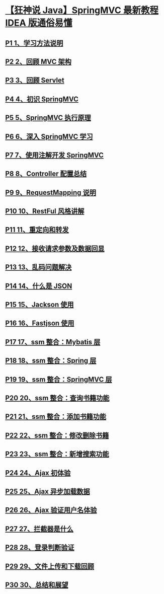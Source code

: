 # [【狂神说 Java】SpringMVC 最新教程 IDEA 版通俗易懂](https://www.bilibili.com/video/BV1aE41167Tu)

## [P1 1、学习方法说明](https://www.bilibili.com/video/BV1aE41167Tu?p=1)

## [P2 2、回顾 MVC 架构](https://www.bilibili.com/video/BV1aE41167Tu?p=2)

## [P3 3、回顾 Servlet](https://www.bilibili.com/video/BV1aE41167Tu?p=3)

## [P4 4、初识 SpringMVC](https://www.bilibili.com/video/BV1aE41167Tu?p=4)

## [P5 5、SpringMVC 执行原理](https://www.bilibili.com/video/BV1aE41167Tu?p=5)

## [P6 6、深入 SpringMVC 学习](https://www.bilibili.com/video/BV1aE41167Tu?p=6)

## [P7 7、使用注解开发 SpringMVC](https://www.bilibili.com/video/BV1aE41167Tu?p=7)

## [P8 8、Controller 配置总结](https://www.bilibili.com/video/BV1aE41167Tu?p=8)

## [P9 9、RequestMapping 说明](https://www.bilibili.com/video/BV1aE41167Tu?p=9)

## [P10 10、RestFul 风格讲解](https://www.bilibili.com/video/BV1aE41167Tu?p=10)

## [P11 11、重定向和转发](https://www.bilibili.com/video/BV1aE41167Tu?p=11)

## [P12 12、接收请求参数及数据回显](https://www.bilibili.com/video/BV1aE41167Tu?p=12)

## [P13 13、乱码问题解决](https://www.bilibili.com/video/BV1aE41167Tu?p=13)

## [P14 14、什么是 JSON](https://www.bilibili.com/video/BV1aE41167Tu?p=14)

## [P15 15、Jackson 使用](https://www.bilibili.com/video/BV1aE41167Tu?p=15)

## [P16 16、Fastjson 使用](https://www.bilibili.com/video/BV1aE41167Tu?p=16)

## [P17 17、ssm 整合：Mybatis 层](https://www.bilibili.com/video/BV1aE41167Tu?p=17)

## [P18 18、ssm 整合：Spring 层](https://www.bilibili.com/video/BV1aE41167Tu?p=18)

## [P19 19、ssm 整合：SpringMVC 层](https://www.bilibili.com/video/BV1aE41167Tu?p=19)

## [P20 20、ssm 整合：查询书籍功能](https://www.bilibili.com/video/BV1aE41167Tu?p=20)

## [P21 21、ssm 整合：添加书籍功能](https://www.bilibili.com/video/BV1aE41167Tu?p=21)

## [P22 22、ssm 整合：修改删除书籍](https://www.bilibili.com/video/BV1aE41167Tu?p=22)

## [P23 23、ssm 整合：新增搜索功能](https://www.bilibili.com/video/BV1aE41167Tu?p=23)

## [P24 24、Ajax 初体验](https://www.bilibili.com/video/BV1aE41167Tu?p=24)

## [P25 25、Ajax 异步加载数据](https://www.bilibili.com/video/BV1aE41167Tu?p=25)

## [P26 26、Ajax 验证用户名体验](https://www.bilibili.com/video/BV1aE41167Tu?p=26)

## [P27 27、拦截器是什么](https://www.bilibili.com/video/BV1aE41167Tu?p=27)

## [P28 28、登录判断验证](https://www.bilibili.com/video/BV1aE41167Tu?p=28)

## [P29 29、文件上传和下载回顾](https://www.bilibili.com/video/BV1aE41167Tu?p=29)

## [P30 30、总结和展望](https://www.bilibili.com/video/BV1aE41167Tu?p=30)
